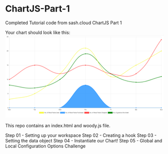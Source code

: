 # ChartJS-Part-1
Completed Tutorial code from sash.cloud ChartJS Part 1


Your chart should look like this: 
![alt text](https://raw.githubusercontent.com/sash-cloud/ChartJS-Part-1/master/GraphJS-Completed-Part1.png)


This repo contains an index.html and woody.js file. 

Step 01 - Setting up your workspace
Step 02 - Creating a hook
Step 03 - Setting the data object
Step 04 - Instantiate our Chart!
Step 05 - Global and Local Configuration Options
Challenge


